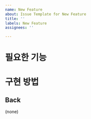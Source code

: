 ```yaml
---
name: New Feature
about: Issue Template for New Feature
title: ''
labels: New Feature
assignees: ''

---
```


# 필요한 기능


# 구현 방법
## Back
(none)